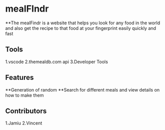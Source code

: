 # mealFIndr
**The mealFindr is a website that helps you look for any food in the world and also get the recipe to that food at your fingerprint easily quickly and fast

## Tools
1.vscode
2.themealdb.com api
3.Developer Tools


## Features
**Generation of random
**Search for different meals and view details on how to make them

## Contributors
1.Jamiu
2.Vincent

